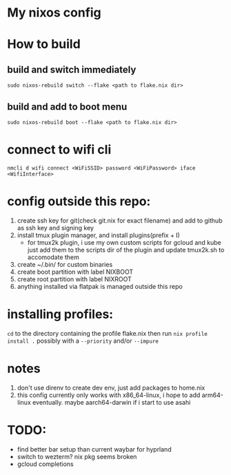# My nixos config

# How to build
## build and switch immediately
```
sudo nixos-rebuild switch --flake <path to flake.nix dir>
```

## build and add to boot menu
```
sudo nixos-rebuild boot --flake <path to flake.nix dir>
```

# connect to wifi cli
```
nmcli d wifi connect <WiFiSSID> password <WiFiPassword> iface <WifiInterface>
```

# config outside this repo:
1. create ssh key for git(check git.nix for exact filename) and add to github as ssh key and signing key
2. install tmux plugin manager, and install plugins(prefix + I)
    - for tmux2k plugin, i use my own custom scripts for gcloud and kube
      just add them to the scripts dir of the plugin and update tmux2k.sh to      accomodate them
3. create ~/.bin/ for custom binaries
4. create boot partition with label NIXBOOT
5. create root partition with label NIXROOT
6. anything installed via flatpak is managed outside this repo

# installing profiles:
`cd` to the directory containing the profile flake.nix
then run `nix profile install .`
possibly with a `--priority` and/or `--impure`

# notes
1. don't use direnv to create dev env, just add packages to home.nix
2. this config currently only works with x86_64-linux, i hope to add 
   arm64-linux eventually. maybe aarch64-darwin if i start to use asahi

# TODO:
- find better bar setup than current waybar for hyprland
- switch to wezterm? nix pkg seems broken
- gcloud completions
